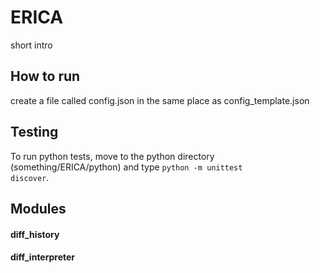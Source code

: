# ERICA
short intro

## How to run
create a file called config.json in the same place as config_template.json

## Testing
To run python tests, move to the python directory (something/ERICA/python) and type <code>python -m unittest discover</code>.

## Modules
#### diff_history
#### diff_interpreter
